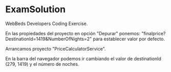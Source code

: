 # ExamSolution
WebBeds Developers Coding Exercise.

En las propiedades del proyecto en opción "Depurar" ponemos: "finalprice?DestinationId=1419&NumberOfNights=2" para establecer valor por defecto.

Arrancamos proyecto "PriceCalculatorService". 

En la barra del navegador podemos ir cambiando el valor de destinationId (279, 1419) y el número de noches.
